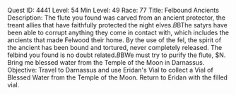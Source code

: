 Quest ID: 4441
Level: 54
Min Level: 49
Race: 77
Title: Felbound Ancients
Description: The flute you found was carved from an ancient protector, the treant allies that have faithfully protected the night elves.$B$BThe satyrs have been able to corrupt anything they come in contact with, which includes the ancients that made Felwood their home. By the use of the fel, the spirit of the ancient has been bound and tortured, never completely released. The felbind you found is no doubt related.$B$BWe must try to purify the flute, $N. Bring me blessed water from the Temple of the Moon in Darnassus.
Objective: Travel to Darnassus and use Eridan's Vial to collect a Vial of Blessed Water from the Temple of the Moon. Return to Eridan with the filled vial.
